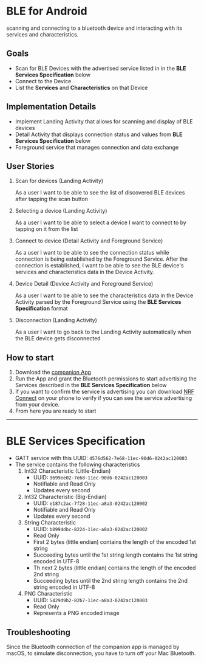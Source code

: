 # BLE for Android

scanning and connecting to a bluetooth device and interacting with its services and characteristics.

## Goals

- Scan for BLE Devices with the advertised service listed in in the **BLE Services Specification** below
- Connect to the Device
- List the **Services** and **Characteristics** on that Device

## Implementation Details
- Implement Landing Activity that allows for scanning and display of BLE devices
- Detail Activity that displays connection status and values from **BLE Services Specification** below
- Foreground service that manages connection and data exchange

## User Stories

1. Scan for devices (Landing Activity)

    As a user I want to be able to see the list of discovered BLE devices after tapping the scan button

2. Selecting a device (Landing Activity)

   As a user I want to be able to select a device I want to connect to by tapping on it from the list

3. Connect to device (Detail Activity and Foreground Service)

    As a user I want to be able to see the connection status while connection is being established by the Foreground Service. After the connection is established, I want to be able to see the BLE device's services and characteristics data in the Device Activity.

4. Device Detail (Device Activity and Foreground Service)

    As a user I want to be able to see the characteristics data in the Device Activity parsed by the Foreground Service using the **BLE Services Specification** format

5. Disconnection (Landing Activity)

    As a user I want to go back to the Landing Activity automatically when the BLE device gets disconnected

## How to start 

1. Download the [companion App](https://github.com/hossamelrifaei/BLEApp/tree/main/TechTestCompanion%20(macOS)%202022-03-01%2016-05-17/TechTestCompanion.app)
2. Run the App and grant the Bluetooth permissions to start advertising the Services described in the **BLE Services Specification** below
3. If you want to confirm the service is advertising you can download [NRF Connect](https://apps.apple.com/us/app/nrf-connect-for-mobile/id1054362403) on your phone to verify if you can see the service advertising from your device.
4. From here you are ready to start

___
# BLE Services Specification

- GATT service with this UUID: `4576d562-7e68-11ec-90d6-0242ac120003`
- The service contains the following characteristics
    1. Int32 Characteristic (Little-Endian)
        - UUID: `9699ee02-7e68-11ec-90d6-0242ac120003`
        - Notifiable and Read Only
        - Updates every second
    2. Int32 Characteristic (Big-Endian)
        - UUID: `e187c2ac-7f28-11ec-a8a3-0242ac120002`
        - Notifiable and Read Only
        - Updates every second
    3. String Characteristic
        - UUID: `b8994dbc-8224-11ec-a8a3-0242ac120002`
        - Read Only
        - First 2 bytes (little endian) contains the length of the encoded 1st string
        - Succeeding bytes until the 1st string length contains the 1st string encoded in UTF-8
        - Th next 2 bytes (little endian) contains the length of the encoded 2nd string
        - Succeeding bytes until the 2nd string length contains the 2nd string encoded in UTF-8
    4. PNG Characteristic
        - UUID: `5429d9b2-82b7-11ec-a8a3-0242ac120003`
        - Read Only
        - Represents a PNG encoded image


## Troubleshooting
Since the Bluetooth connection of the companion app is managed by macOS, to simulate disconnection, you have to turn off your Mac Bluetooth.
